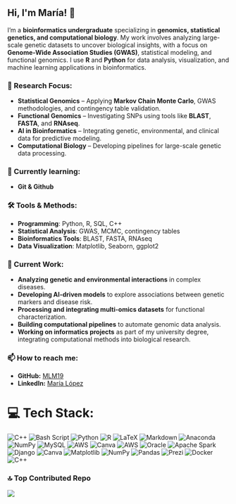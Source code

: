 ## Hi, I'm María! 👋  

I’m a **bioinformatics undergraduate** specializing in **genomics, statistical genetics, and computational biology**. My work involves analyzing large-scale genetic datasets to uncover biological insights, with a focus on **Genome-Wide Association Studies (GWAS)**, statistical modeling, and functional genomics. I use **R** and **Python** for data analysis, visualization, and machine learning applications in bioinformatics.

### 🔬 Research Focus:
- **Statistical Genomics** – Applying **Markov Chain Monte Carlo**, GWAS methodologies, and contingency table validation.
- **Functional Genomics** – Investigating SNPs using tools like **BLAST**, **FASTA**, and **RNAseq**.
- **AI in Bioinformatics** – Integrating genetic, environmental, and clinical data for predictive modeling.
- **Computational Biology** – Developing pipelines for large-scale genetic data processing.

### 🌱 Currently learning: 
- **Git & Github**

### 🛠️ Tools & Methods:
- **Programming**: Python, R, SQL, C++  
- **Statistical Analysis**: GWAS, MCMC, contingency tables  
- **Bioinformatics Tools**: BLAST, FASTA, RNAseq  
- **Data Visualization**: Matplotlib, Seaborn, ggplot2  

### 🔭 Current Work:
- **Analyzing genetic and environmental interactions** in complex diseases.
- **Developing AI-driven models** to explore associations between genetic markers and disease risk.
- **Processing and integrating multi-omics datasets** for functional characterization.
- **Building computational pipelines** to automate genomic data analysis.
- **Working on informatics projects** as part of my university degree, integrating computational methods into biological research.

### 📫 How to reach me:
- **GitHub:** [MLM19](https://github.com/MLM19)
- **LinkedIn:** [María López](https://www.linkedin.com/in/maria-lopez-moriana/)

# 💻 Tech Stack:
![C++](https://img.shields.io/badge/c++-%2300599C.svg?style=for-the-badge&logo=c%2B%2B&logoColor=white) ![Bash Script](https://img.shields.io/badge/bash_script-%23121011.svg?style=for-the-badge&logo=gnu-bash&logoColor=white) ![Python](https://img.shields.io/badge/python-3670A0?style=for-the-badge&logo=python&logoColor=ffdd54) ![R](https://img.shields.io/badge/r-%23276DC3.svg?style=for-the-badge&logo=r&logoColor=white) ![LaTeX](https://img.shields.io/badge/latex-%23008080.svg?style=for-the-badge&logo=latex&logoColor=white) ![Markdown](https://img.shields.io/badge/markdown-%23000000.svg?style=for-the-badge&logo=markdown&logoColor=white) ![Anaconda](https://img.shields.io/badge/Anaconda-%2344A833.svg?style=for-the-badge&logo=anaconda&logoColor=white) ![NumPy](https://img.shields.io/badge/numpy-%23013243.svg?style=for-the-badge&logo=numpy&logoColor=white) ![MySQL](https://img.shields.io/badge/mysql-4479A1.svg?style=for-the-badge&logo=mysql&logoColor=white) ![AWS](https://img.shields.io/badge/AWS-%23FF9900.svg?style=for-the-badge&logo=amazon-aws&logoColor=white) ![Canva](https://img.shields.io/badge/Canva-%2300C4CC.svg?style=for-the-badge&logo=Canva&logoColor=white) ![AWS](https://img.shields.io/badge/AWS-%23FF9900.svg?style=for-the-badge&logo=amazon-aws&logoColor=white) ![Oracle](https://img.shields.io/badge/Oracle-F80000?style=for-the-badge&logo=oracle&logoColor=white) ![Apache Spark](https://img.shields.io/badge/Apache%20Spark-FDEE21?style=for-the-badge&logo=apachespark&logoColor=black) ![Django](https://img.shields.io/badge/django-%23092E20.svg?style=for-the-badge&logo=django&logoColor=white) ![Canva](https://img.shields.io/badge/Canva-%2300C4CC.svg?style=for-the-badge&logo=Canva&logoColor=white) ![Matplotlib](https://img.shields.io/badge/Matplotlib-%23ffffff.svg?style=for-the-badge&logo=Matplotlib&logoColor=black) ![NumPy](https://img.shields.io/badge/numpy-%23013243.svg?style=for-the-badge&logo=numpy&logoColor=white) ![Pandas](https://img.shields.io/badge/pandas-%23150458.svg?style=for-the-badge&logo=pandas&logoColor=white) ![Prezi](https://img.shields.io/badge/Prezi-%23000000.svg?style=for-the-badge&logo=Prezi&logoColor=white) ![Docker](https://img.shields.io/badge/docker-%230db7ed.svg?style=for-the-badge&logo=docker&logoColor=white) ![C++](https://img.shields.io/badge/c++-%2300599C.svg?style=for-the-badge&logo=c%2B%2B&logoColor=white)


### 🔝 Top Contributed Repo
![](https://github-contributor-stats.vercel.app/api?username=MLM19&limit=5&theme=vue&combine_all_yearly_contributions=true)

